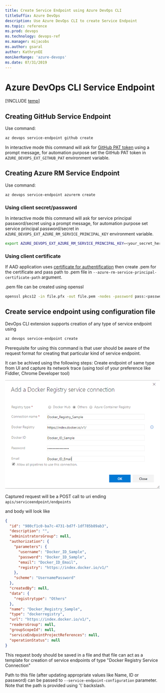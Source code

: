 ```yaml
---
title: Create Service Endpoint using Azure DevOps CLI  
titleSuffix: Azure DevOps 
description: Use Azure DevOps CLI to create Service Endpoint
ms.topic: reference 
ms.prod: devops 
ms.technology: devops-ref
ms.manager: mijacobs 
ms.author: gsaral
author: KathrynEE
monikerRange: 'azure-devops'
ms.date: 07/31/2019
---
```


# Azure DevOps CLI Service Endpoint

[!INCLUDE [temp](../includes/version-vsts-only.md)] 

## Creating GitHub Service Endpoint

Use command:

``` bash
az devops service-endpoint github create
```

In interactive mode this command will ask for [GitHub PAT token](https://help.github.com/en/articles/creating-a-personal-access-token-for-the-command-line) using a prompt message, for automation purpose set the GitHub PAT token in `AZURE_DEVOPS_EXT_GITHUB_PAT` environment variable.

## Creating Azure RM Service Endpoint

Use command:

```bash
az devops service-endpoint azurerm create
```

### Using client secret/password

In interactive mode this command will ask for service principal password/secret using a prompt message, for automation purpose set service principal password/secret in `AZURE_DEVOPS_EXT_AZURE_RM_SERVICE_PRINCIPAL_KEY` environment variable.

```bash
export AZURE_DEVOPS_EXT_AZURE_RM_SERVICE_PRINCIPAL_KEY=<your_secret_here>
```

### Using client certificate

If AAD application uses [certificate for authentification](/azure/active-directory/develop/active-directory-certificate-credentials) then create .pem for the certificate and pass path to .pem file in `--azure-rm-service-principal-certificate-path` argument.

.pem file can be created using openssl 

```bash
openssl pkcs12 -in file.pfx -out file.pem -nodes -password pass:<password_here>
```

## Create service endpoint using configuration file

DevOps CLI extension supports creation of any type of service endpoint using 

```bash
az devops service-endpoint create
```

Prerequisite for using this command is that user should be aware of the request format for creating that particular kind of service endpoint.

It can be achived using the following steps:
Create endpoint of same type from UI and capture its network trace (using tool of your preference like Fiddler, Chrome Developer tool)

![Docker Create UI](media/DockerServiceEndpointCreateUI.png)

Captured request will be a POST call to uri ending
`apis/serviceendpoint/endpoints`

and body will look like 

```json
{
  "id": "980cf1c0-ba7c-4731-bd7f-1df785b89ab3",
  "description": "",
  "administratorsGroup": null,
  "authorization": {
    "parameters": {
      "username": "Docker_ID_Sample",
      "password": "Docker_ID_Sample",
      "email": "Docker_ID_Email",
      "registry": "https://index.docker.io/v1/"
    },
    "scheme": "UsernamePassword"
  },
  "createdBy": null,
  "data": {
    "registrytype": "Others"
  },
  "name": "Docker_Registry_Sample",
  "type": "dockerregistry",
  "url": "https://index.docker.io/v1/",
  "readersGroup": null,
  "groupScopeId": null,
  "serviceEndpointProjectReferences": null,
  "operationStatus": null
}
```

This request body should be saved in a file and that file can act as a template for creation of service endpoints of type "Docker Registry Service Connection"

Path to this file (after updating appropriate values like Name, ID or password) can be passed to `--service-endpoint-configuration` parameter.
Note that the path is provided using '\\' backslash.

